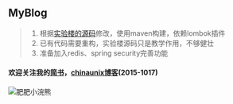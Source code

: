 ## MyBlog
> 1. 根据[实验楼的源码](https://www.shiyanlou.com/courses/930)修改，使用maven构建，依赖lombok插件  
> 2. 已有代码需要重构，实验楼源码只是教学作用，不够健壮  
> 3. 准备加入redis、spring security完善功能

#### 欢迎关注我的[简书](http://www.jianshu.com/u/4c0c1fda9313)，[chinaunix博客](http://blog.chinaunix.net/uid/30592332.html)(2015-1017)


![肥肥小浣熊](http://upload-images.jianshu.io/upload_images/7504966-312110be9245b60c.jpeg?imageMogr2/auto-orient/strip%7CimageView2/2/w/1240)
